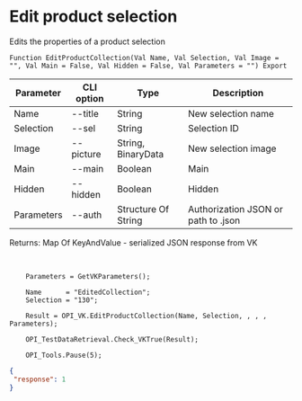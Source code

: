 ﻿---
sidebar_position: 4
---

# Edit product selection
 Edits the properties of a product selection



`Function EditProductCollection(Val Name, Val Selection, Val Image = "", Val Main = False, Val Hidden = False, Val Parameters = "") Export`

  | Parameter | CLI option | Type | Description |
  |-|-|-|-|
  | Name | --title | String | New selection name |
  | Selection | --sel | String | Selection ID |
  | Image | --picture | String, BinaryData | New selection image |
  | Main | --main | Boolean | Main |
  | Hidden | --hidden | Boolean | Hidden |
  | Parameters | --auth | Structure Of String | Authorization JSON or path to .json |

  
  Returns:  Map Of KeyAndValue - serialized JSON response from VK

<br/>




```bsl title="Code example"
    Parameters = GetVKParameters();

    Name      = "EditedCollection";
    Selection = "130";

    Result = OPI_VK.EditProductCollection(Name, Selection, , , , Parameters);

    OPI_TestDataRetrieval.Check_VKTrue(Result);

    OPI_Tools.Pause(5);
```
 



```json title="Result"
{
 "response": 1
}
```
